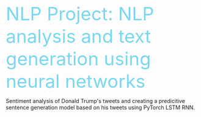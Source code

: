 <font color="#7ad7f0"><font size="20"> NLP Project: NLP analysis and text generation using neural networks </font></font>


Sentiment analysis of Donald Trump's tweets and creating a predicitive sentence generation model based on his tweets using PyTorch LSTM RNN.
